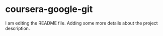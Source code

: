 # coursera-google-git

I am editing the README file. Adding some more details about the project description.



